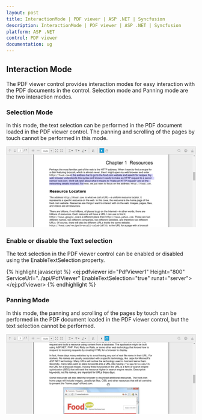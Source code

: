 ```yaml
---
layout: post
title: InteractionMode | PDF viewer | ASP .NET | Syncfusion
description: InteractionMode | PDF viewer | ASP .NET | Syncfusion
platform: ASP .NET
control: PDF viewer
documentation: ug
---
```


## Interaction Mode

The PDF viewer control provides interaction modes for easy interaction with the PDF documents in the control. Selection mode and Panning mode are the two interaction modes.

### Selection Mode

In this mode, the text selection can be performed in the PDF document loaded in the PDF viewer control. The panning and scrolling of the pages by touch cannot be performed in this mode.

![](Interaction-Mode_images/InteractionMode_1.jpeg)

### Enable or disable the Text selection

The text selection in the PDF viewer control can be enabled or disabled using the EnableTextSelection property.

{% highlight javascript %}
<ej:pdfviewer id="PdfViewer1" Height="800"  
            ServiceUrl="../api/PdfViewer" EnableTextSelection="true"
            runat="server">
        </ej:pdfviewer>
{% endhighlight %}

### Panning Mode

In this mode, the panning and scrolling of the pages by touch can be performed in the PDF document loaded in the PDF viewer control, but the text selection cannot be performed.

![](Interaction-Mode_images/InteractionMode_2.jpeg)